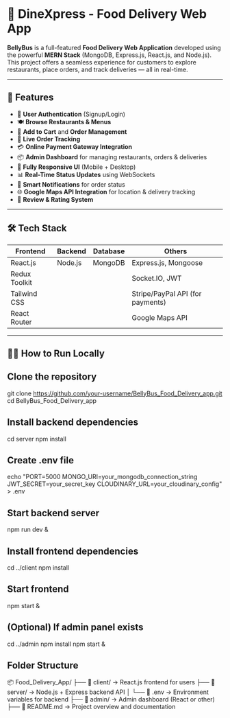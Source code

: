 # 🍔 DineXpress  - Food Delivery Web App

**BellyBus** is a full-featured **Food Delivery Web Application** developed using the powerful **MERN Stack** (MongoDB, Express.js, React.js, and Node.js). This project offers a seamless experience for customers to explore restaurants, place orders, and track deliveries — all in real-time.

---

## 🚀 Features

- 🔐 **User Authentication** (Signup/Login)
- 🍽️ **Browse Restaurants & Menus**
- 🛒 **Add to Cart** and **Order Management**
- 📍 **Live Order Tracking**
- 💳 **Online Payment Gateway Integration**
- 📦 **Admin Dashboard** for managing restaurants, orders & deliveries
- 📱 **Fully Responsive UI** (Mobile + Desktop)
- 📊 **Real-Time Status Updates** using WebSockets
- 🔔 **Smart Notifications** for order status
- 🌐 **Google Maps API Integration** for location & delivery tracking
- 🌟 **Review & Rating System**

---

## 🛠️ Tech Stack

| Frontend      | Backend     | Database    | Others                     |
|---------------|-------------|-------------|----------------------------|
| React.js      | Node.js     | MongoDB     | Express.js, Mongoose       |
| Redux Toolkit |             |             | Socket.IO, JWT             |
| Tailwind CSS  |             |             | Stripe/PayPal API (for payments) |
| React Router  |             |             | Google Maps API            |

---



## 🧑‍💻 How to Run Locally

## Clone the repository
git clone https://github.com/your-username/BellyBus_Food_Delivery_app.git
cd BellyBus_Food_Delivery_app

## Install backend dependencies
cd server
npm install

## Create .env file
echo "PORT=5000
MONGO_URI=your_mongodb_connection_string
JWT_SECRET=your_secret_key
CLOUDINARY_URL=your_cloudinary_config" > .env

## Start backend server
npm run dev &

## Install frontend dependencies
cd ../client
npm install

## Start frontend
npm start &

## (Optional) If admin panel exists
cd ../admin
npm install
npm start &


## Folder Structure
📦 Food_Delivery_App/
├── 📁 client/         → React.js frontend for users
├── 📁 server/         → Node.js + Express backend API
│   └── 📄 .env        → Environment variables for backend
├── 📁 admin/          → Admin dashboard (React or other)
├── 📄 README.md       → Project overview and documentation

